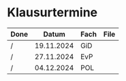 # Klausurtermine

| Done | Datum      | Fach | File |
|------|------------|------|------|
| /    | 19.11.2024 | GiD  |      |
| /    | 27.11.2024 | EvP  |      |
| /    | 04.12.2024 | POL  |      |
